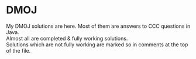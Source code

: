 # DMOJ
My DMOJ solutions are here. Most of them are answers to CCC questions in Java.<br/>
Almost all are completed & fully working solutions.<br/>
Solutions which are not fully working are marked so in comments at the top of the file.<br/>
